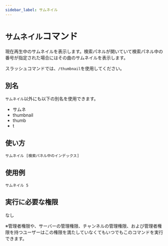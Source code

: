 ```yaml
---
sidebar_label: サムネイル
---
```

# `サムネイル`コマンド
現在再生中のサムネイルを表示します。検索パネルが開いていて検索パネル中の番号が指定された場合にはその曲のサムネイルを表示します。

スラッシュコマンドでは、`/thumbnail`を使用してください。

## 別名
`サムネイル`以外にも以下の別名を使用できます。

- サムネ
- thumbnail
- thumb
- t

## 使い方
```
サムネイル [検索パネル中のインデックス]
```

## 使用例
```
サムネイル 5
```


## 実行に必要な権限
なし

※管理者権限や、サーバーの管理権限、チャンネルの管理権限、および管理者権限を持つユーザーはこの権限を満たしていなくてもいつでもこのコマンドを実行できます。

